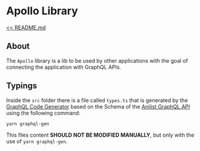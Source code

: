 # Apollo Library

[<< README.md](../../README.md)

## About

The `Apollo` library is a lib to be used by other applications with the goal of connecting the application with GraphQL APIs.

## Typings

Inside the `src` folder there is a file called `types.ts` that is generated by the [GraphQL Code Generator](https://graphql-code-generator.com/) based on the Schema of the [Anilist GraphQL API](https://anilist.gitbook.io/anilist-apiv2-docs/) using the following command:

```
yarn graphql-gen
```

This files content **SHOULD NOT BE MODIFIED MANUALLY**, but only with the use of `yarn graphql-gen`.

